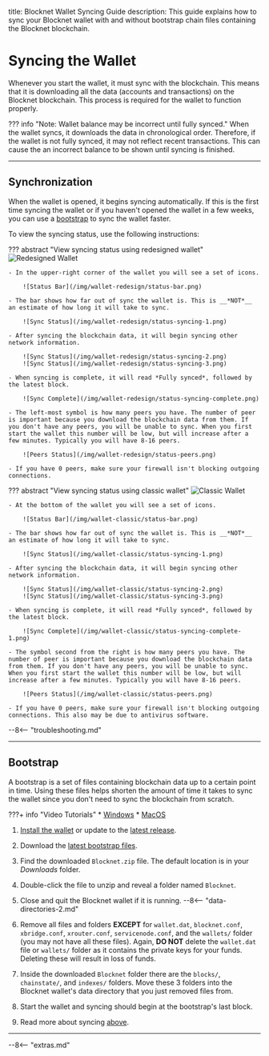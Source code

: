 title: Blocknet Wallet Syncing Guide
description: This guide explains how to sync your Blocknet wallet with and without bootstrap chain files containing the Blocknet blockchain.


# Syncing the Wallet
Whenever you start the wallet, it must sync with the blockchain. This means that it is downloading all the data (accounts and transactions) on the Blocknet blockchain. This process is required for the wallet to function properly.

??? info "Note: Wallet balance may be incorrect until fully synced."
	When the wallet syncs, it downloads the data in chronological order. Therefore, if the wallet is not fully synced, it may not reflect recent transactions. This can cause the an incorrect balance to be shown until syncing is finished.

---

## Synchronization

When the wallet is opened, it begins syncing automatically. If this is the first time syncing the wallet or if you haven't opened the wallet in a few weeks, you can use a [bootstrap](/wallet/syncing/#bootstrap) to sync the wallet faster.

To view the syncing status, use the following instructions:


??? abstract "View syncing status using redesigned wallet"
	![Redesigned Wallet](/img/wallet-redesign/wallet-redesign.png)

	- In the upper-right corner of the wallet you will see a set of icons.

		![Status Bar](/img/wallet-redesign/status-bar.png)

	- The bar shows how far out of sync the wallet is. This is __*NOT*__ an estimate of how long it will take to sync.

		![Sync Status](/img/wallet-redesign/status-syncing-1.png)

	- After syncing the blockchain data, it will begin syncing other network information.

		![Sync Status](/img/wallet-redesign/status-syncing-2.png)
		![Sync Status](/img/wallet-redesign/status-syncing-3.png)

	- When syncing is complete, it will read *Fully synced*, followed by the latest block.

		![Sync Complete](/img/wallet-redesign/status-syncing-complete.png)

	- The left-most symbol is how many peers you have. The number of peer is important because you download the blockchain data from them. If you don't have any peers, you will be unable to sync. When you first start the wallet this number will be low, but will increase after a few minutes. Typically you will have 8-16 peers.

		![Peers Status](/img/wallet-redesign/status-peers.png)

	- If you have 0 peers, make sure your firewall isn't blocking outgoing connections.


??? abstract "View syncing status using classic wallet"
	![Classic Wallet](/img/wallet-classic/wallet-classic.png)

	- At the bottom of the wallet you will see a set of icons.

		![Status Bar](/img/wallet-classic/status-bar.png)

	- The bar shows how far out of sync the wallet is. This is __*NOT*__ an estimate of how long it will take to sync.

		![Sync Status](/img/wallet-classic/status-syncing-1.png)

	- After syncing the blockchain data, it will begin syncing other network information.

		![Sync Status](/img/wallet-classic/status-syncing-2.png)
		![Sync Status](/img/wallet-classic/status-syncing-3.png)

	- When syncing is complete, it will read *Fully synced*, followed by the latest block.

		![Sync Complete](/img/wallet-classic/status-syncing-complete-1.png)

	- The symbol second from the right is how many peers you have. The number of peer is important because you download the blockchain data from them. If you don't have any peers, you will be unable to sync. When you first start the wallet this number will be low, but will increase after a few minutes. Typically you will have 8-16 peers.

		![Peers Status](/img/wallet-classic/status-peers.png)

	- If you have 0 peers, make sure your firewall isn't blocking outgoing connections. This also may be due to antivirus software.



--8<-- "troubleshooting.md"

---

## Bootstrap

A bootstrap is a set of files containing blockchain data up to a certain point in time. Using these files helps shorten the amount of time it takes to sync the wallet since you don't need to sync the blockchain from scratch.

???+ info "Video Tutorials"
	* [Windows](https://www.youtube.com/watch?v=66o0fQ0sHxQ)
	* [MacOS](https://www.youtube.com/watch?v=kTJ-YBdHrtM)

1. [Install the wallet](/wallet/installation) or update to the [latest release](https://github.com/blocknetdx/blocknet/releases/latest).
1. Download the [latest bootstrap files](https://github.com/blocknetdx/blocknet-blockchain-bootstrap/releases/download/v1.0/Blocknet.zip).
1. Find the downloaded `Blocknet.zip` file. The default location is in your *Downloads* folder.
1. Double-click the file to unzip and reveal a folder named `Blocknet`.
1. Close and quit the Blocknet wallet if it is running.
--8<-- "data-directories-2.md"

1. Remove all files and folders **EXCEPT** for `wallet.dat`, `blocknet.conf`, `xbridge.conf`, `xrouter.conf`, `servicenode.conf`, and the `wallets/` folder (you may not have all these files). Again, **DO NOT** delete the `wallet.dat` file or `wallets/` folder as it contains the private keys for your funds. Deleting these will result in loss of funds.
1. Inside the downloaded `Blocknet` folder there are the `blocks/`, `chainstate/`, and `indexes/` folders. Move these 3 folders into the Blocknet wallet's data directory that you just removed files from.
1. Start the wallet and syncing should begin at the bootstrap's last block.
1. Read more about syncing [above](/wallet/syncing/#synchronization).

---

<!-- 
# Troubleshooting


trouble shooting
	no peers - firewall
	no connection - firewall
-->












<script type="text/javascript">
// read instructions for related links in ../snippets/extras.md
var relatedLinks = [];
</script>

--8<-- "extras.md"





